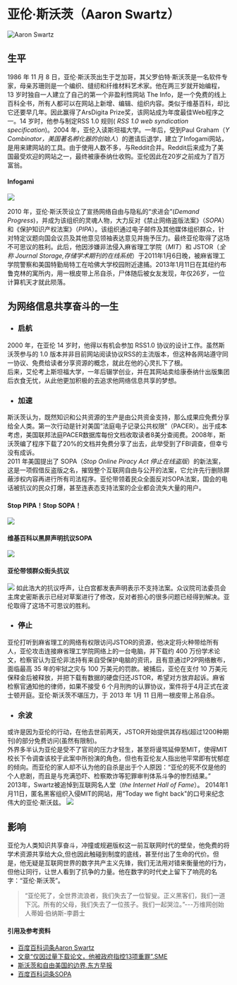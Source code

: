 # 亚伦·斯沃茨（Aaron Swartz）
![Aaron Swartz](https://upload.wikimedia.org/wikipedia/commons/thumb/0/06/Aaron_Swartz_profile.jpg/330px-Aaron_Swartz_profile.jpg)

## 生平
1986 年 11 月 8 日，亚伦·斯沃茨出生于芝加哥，其父罗伯特·斯沃茨是一名软件专家，母亲苏珊则是一个编织、缝纫和纤维材料艺术家。他在两三岁就开始编程，13 岁时独自一人建立了自己的第一个非盈利性网站 The Info，是一个免费的线上百科全书，所有人都可以在网站上新增、编辑、组织内容。类似于维基百科，却比它还要早几年。因此赢得了ArsDigita Prize奖，该网站成为年度最佳Web程序之一。14 岁时，他参与制定RSS 1.0 规则( *RSS 1.0 web syndication specification*)。2004 年，亚伦入读斯坦福大学。一年后，受到Paul Graham（*Y Combinator，美国著名孵化器的创始人*）的邀请后退学，建立了Infogami网站，是用来建网站的工具。由于使用人数不多，与Reddit合并。Reddit后来成为了美国最受欢迎的网站之一，最终被康泰纳仕收购。亚伦因此在20岁之前成为了百万富翁。   
#### Infogami 
![](https://imgsa.baidu.com/baike/pic/item/0d338744ebf81a4cdc566fdcde2a6059252da6bb.jpg)

2010 年，亚伦·斯沃茨设立了宣扬网络自由与隐私的“求进会”(*Demand Progress*)，并成为该组织的灵魂人物，大力反对《禁止网络盗版法案》（*SOPA*）和《保护知识产权法案》（*PIPA*）。该组织通过电子邮件及其他媒体组织群众，针对特定议题向国会议员及其他意见领袖表达意见并施予压力。最终亚伦取得了这场不可思议的胜利。此后，他因涉嫌非法侵入麻省理工学院（*MIT*）和 JSTOR（*全称 Journal Storage,存储学术期刊的在线系统*）于2011年1月6日晚，被麻省理工学院警察和美国特勤局特工在哈佛大学校园附近逮捕。2013年1月11日在其纽约布鲁克林的寓所内，用一根皮带上吊自杀，尸体随后被女友发现，年仅26岁，一位计算机天才就此陨落。

## 为网络信息共享奋斗的一生
* ### 启航
2000 年，在亚伦 14 岁时，他得以有机会参加 RSS1.0 协议的设计工作。虽然斯沃茨参与的 1.0 版本并非目前网站阅读协议RSS的主流版本，但这种各网站遵守同一协议、免费给读者分享资源的概念，就此在他的心灵扎下了根。  
后来，艾伦考上斯坦福大学，一年后辍学创业，并在其网站卖给康泰纳什出版集团后衣食无忧，从此他更加积极的去追求他网络信息共享的梦想。

* ### 加速
斯沃茨认为，既然知识和公共资源的生产是由公共资金支持，那么成果应免费分享给全人类。第一次行动是针对美国“法庭电子记录公共权限”（PACER）。出于成本考虑，美国联邦法庭PACER数据库每份文档收取读者8美分查阅费。2008年，斯沃茨编了程序下载了20%的文档并免费分享了出去，此举受到了FBI调查，但幸亏没有成诉。  
2011 年美国提出了 SOPA（*Stop Online Piracy Act 停止在线盗版*）的新法案，这是一项假借反盗版之名，摧毁整个互联网自由与公开的法案，它允许先行删除屏蔽涉权内容再进行所有司法程序。亚伦带领着民众全面反对SOPA法案，国会的电话被抗议的民众打爆，甚至连表态支持法案的企业都会流失大量的用户。
#### Stop PIPA！Stop SOPA！
![](https://gss0.bdstatic.com/-4o3dSag_xI4khGkpoWK1HF6hhy/baike/s%3D220/sign=f672ba970924ab18e416e63505fbe69a/f9198618367adab4eef944f28bd4b31c8701e452.jpg)
#### 维基百科以黑屏声明抗议SOPA
![](https://imgsa.baidu.com/baike/pic/item/aa18972bd40735fac59dcdac97510fb30f2408b1.jpg)
#### 亚伦带领群众街头抗议
![](https://imgsa.baidu.com/baike/pic/item/83025aafa40f4bfbc8461d410a4f78f0f7361814.jpg)
如此浩大的抗议呼声，让白宫都发表声明表示不支持法案。众议院司法委员会主席史密斯表示已经对草案进行了修改，反对者担心的很多问题已经得到解决。亚伦取得了这场不可思议的胜利。

* ### 停止
亚伦打听到麻省理工的网络有权限访问JSTOR的资源，他决定将火种带给所有人，亚伦攻击连接麻省理工学院网络上的一台电脑，并下载约 400 万份学术论文，检察官认为亚伦非法持有来自受保护电脑的资讯，且有意通过P2P网络散布，面临最高 35 年的牢狱之灾与 100 万美元的罚款。被捕后，亚伦在支付 10 万美元保释金后被释放，并把下载有数据的硬盘归还JSTOR，希望对方放弃起诉。麻省检察官通知他的律师，如果不接受 6 个月刑拘的认罪协议，案件将于4月正式在波士顿开庭。亚伦·斯沃茨不堪压力，于 2013 年  1月 11 日用一根皮带上吊自杀。


* ### 余波
或许是因为亚伦的行动，在他去世前两天，JSTOR开始提供其存档(超过1200种期刊)的部分免费访问(虽然有限制)。  
外界多半认为亚伦是受不了官司的压力才轻生，甚至将谩骂延伸至MIT，使得MIT校长下令调查该校于此案中所扮演的角色，但也有亚伦友人指出他平常即有忧郁症的倾向。而亚伦的家人却不认为他的自杀是出于个人原因：“亚伦的死不仅是他的个人悲剧，而且是与充满恐吓、检察欺诈等犯罪审判体系斗争的惨烈结果。”   
2013年，Swartz被追悼到互联网名人堂（*the Internet Hall of Fame*）。 
2014年1月11日，匿名黑客组织入侵MIT的网站，用“Today we fight back"的口号来纪念伟大的亚伦·斯沃兹。
![](https://imgsa.baidu.com/baike/pic/item/faf2b2119313b07e6ddbd31d05d7912397dd8c45.jpg)


## 影响
亚伦为人类知识共享奋斗，冲撞或规避版权这一前互联网时代的壁垒，他免费的将学术资源共享给大众,但也因此触碰到制度的底线，甚至付出了生命的代价。但是，他无疑是互联网世界的数字共产主义先锋，我们无法用对错来衡量他的行为，但他让同行，让世人看到了抗争的力量。他在数字的时代史上留下了响亮的名字：“亚伦·斯沃茨”。
>“亚伦死了，全世界流浪者，我们失去了一位智叟。正义黑客们，我们一道下沉。所有的父母，我们失去了一位孩子。我们一起哭泣。”---万维网创始人蒂姆·伯纳斯-李爵士


#### 引用及参考资料
* [百度百科词条Aaron Swartz](https://baike.baidu.com/item/%E4%BA%9A%E4%BC%A6%C2%B7%E6%96%AF%E6%B2%83%E8%8C%A8/4027108?fr=aladdin)  
* [文章“仅因过量下载论文，他被政府指控13项重罪”.SME](https://baike.baidu.com/tashuo/browse/content?id=afa769b9742ec541c9cfd7bc&lemmaId=&fromLemmaModule=pcBottom)  
* [斯沃茨和自由美国的边界.东方早报](http://finance.ifeng.com/money/roll/20130117/7567842.shtml)  
* [百度百科词条SOPA](https://baike.baidu.com/item/SOPA/8472514)

